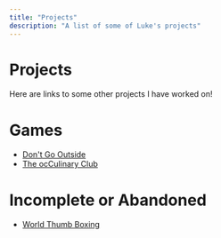 ```yaml
---
title: "Projects"
description: "A list of some of Luke's projects"
---
```


# Projects

Here are links to some other projects I have worked on!

<h1>Games</h1>

<ul>
<li><a class="button-link" href="/projects/dontgooutside">Don't Go Outside</a></li>
<li><a class="button-link" href="/projects/occulinaryclub">The ocCulinary Club</a></li>
</ul>

<h1>Incomplete or Abandoned</h1>

<ul>
<li><a class="button-link" href="/projects/worldthumbboxing">World Thumb Boxing</a></li>
</ul>
